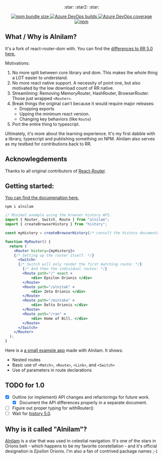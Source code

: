 <p align="center"> :star: :star2: :star: </p>
<p align="center">
<a href="https://bundlephobia.com/result?p=alnilam">
	<img alt="npm bundle size" src="https://img.shields.io/bundlephobia/min/alnilam.svg?style=flat-square">
</a>
<a href="https://dev.azure.com/StringEpsilon/StringEpsilon/_build?definitionId=1&_a=summary" >
	<img alt="Azure DevOps builds" src="https://img.shields.io/azure-devops/build/StringEpsilon/StringEpsilon/1.svg?style=flat-square">
<a>
<a href="https://dev.azure.com/StringEpsilon/StringEpsilon/_build?definitionId=1&_a=summary" >
	<img alt="Azure DevOps coverage" src="https://img.shields.io/azure-devops/coverage/StringEpsilon/StringEpsilon/1.svg?style=flat-square">
</a>
<a href="https://www.npmjs.com/package/alnilam">
	<img alt="npm" src="https://img.shields.io/npm/v/alnilam.svg?style=flat-square">
</a>
</p>

## What / Why is Alnilam?

It's a fork of react-router-dom with. You can find the [differences to RR 5.0 here.](./docs/differences.md)

Motivations:

1. No more split between core library and dom. This makes the whole thing a LOT easier to understand.
2. No more react native support. A necessity of point one, but also motivated by the low download count of RR native.
3. Streamlining: Removing MemoryRouter, HashRouter, BrowserRouter. Those just wrapped ```<Router>```.
4. Break things the original can't because it would require major releases:
	* Dropping exports
	* Upping the minimum react version.
	* Changing key behaviors (like ```Route```)
5. Port the entire thing to typescript.

Ultimately, it's more about the learning experience. It's my first dabble with a library, typescript and publishing something on NPM. Alnilam also serves as my testbed for contributions back to RR.

## Acknowlegdements

Thanks to all original contributors of [React-Router](https://github.com/ReactTraining/react-router).

## Getting started:

[You can find the documenation here.](./docs/readme.md)

```npm i alnilam```

```jsx
// Minimal example using the browser history API.
import { Router, Switch, Route } from "alnilam";
import { createBrowserHistory } from "history";

const myHistory = createBrowserHistory(/* consult the history documentation for your options here*/);

function MyRouter() {
  return (
    <Router history={myHistory}>
    {/* Setting up the router itself. */}
      <Switch>
      {/* Switch will only render the first matching route: */}
        {/* And then the individual routes: */}
		<Route path="/" exact >
			<div> Epsilon Orionis </div>
		</Route>
		<Route path="/alnitak" >
			<div> Zeta Orionis </div>
		</Route>
		<Route path="/mintaka" >
			<div> Delta Orionis </div>
		</Route>
		<Route path="/ran" >
			<div> Home of Bill. </div>
		</Route>
      </Switch>
    </Router>
  );
}
```

Here is a [a small example app](https://codesandbox.io/s/kkw61p4lno) made with Alnilam. It shows:
* Nested routes
* Basic use of ```<Match>```, ```<Route>```, ```<Link>```, and ```<Switch>```
* Use of parameters in route declarations

## TODO for 1.0

* [x] Outline (or implement) API changes and refactorings for future work.
	* [x] Document the API differences properly in a separate document.
* [ ] Figure out proper typing for withRouter()
* [ ] Wait for [history 5.0](https://github.com/ReactTraining/history/issues/505).

## Why is it called "Alnilam"?

[Alnilam](https://en.wikipedia.org/wiki/Alnilam) is a star that was used in celestial
navigation. It's one of the stars in Orions belt - which happens to be my
favorite constellation - and it's official designation is *Epsilon* Orionis.
I'm also a fan of contrived package names ;-)